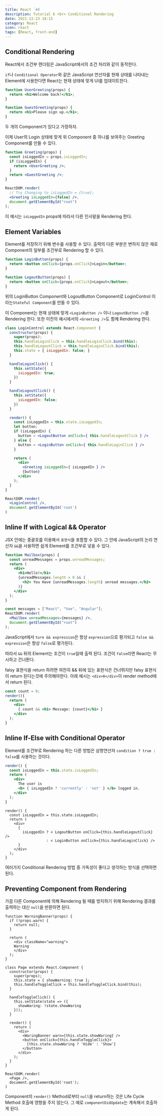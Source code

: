 ```yaml
---
title: React `#6
description: Tutorial 6 <br> Conditional Rendering
date: 2021-12-23 18:15
category: React
icon: react
tags: [React, front-end]
---
```


## Conditional Rendering

React에서 조건부 렌더링은 JavaScript에서의 조건 처리와 같이 동작한다.

`if`나 `Conditional Operator`와 같은 JavaScript 연산자를 현재 상태를 나타내는 Element에 사용한다면 React는 현재 상태에 맞게 UI를 업데이트한다.

```jsx
function UserGreeting(props) {
  return <h1>Welcome back!</h1>;
}

function GuestGreeting(props) {
  return <h1>Please sign up.</h1>;
}
```

두 개의 Component가 있다고 가정하자.

이제 User의 Login 상태에 맞게 위 Component 중 하나를 보여주는 Greeting Component를 만들 수 있다.

```jsx
function Greeting(props) {
  const isLoggedIn = props.isLoggedIn;
  if (isLoggedIn) {
    return <UserGreeting />;
  }
  return <GuestGreeting />;
}

ReactDOM.render(
  // Try Changing to isLoggedIn = {true};
  <Greeting isLoggedIn={false} />,
  document.getElementById("root")
);
```

이 예시는 `isLoggedIn` props에 따라서 다른 인사말을 Rendering 한다.

## Element Variables

Element를 저장하기 위해 변수를 사용할 수 있다. 출력의 다른 부분은 변하지 않은 채로 Component의 일부를 조건부로 Rendering 할 수 있다.

```jsx
function LoginButton(props) {
  return <button onClick={props.onClick}>Login</button>;
}

function LogoutButton(props) {
  return <button onClick={props.onClick}>Logout</button>;
}
```

위의 LoginButton Component와 LogoutButton Component로 LoginControl 이라는`Stateful Component`를 만들 수 있다.

이 Component는 현재 상태에 맞게 `<LoginButton />` 이나 `LogoutButton />`을 Rendering 한다. 또한 이전의 예시에서의 `<Greeting />`도 함께 Rendering 한다.

```jsx
class LoginControl extends React.Component {
  constructor(props) {
    super(props);
    this.handleLoginClick = this.handleLoginClick.bind(this);
    this.handleLogoutClick = this.handleLoginClick.bind(this);
    this.state = { isLoggedIn: false; }
  }

  handleLoginClick() {
    this.setState({
      isLoggedIn: true;
    })
  }

  handleLogoutClick() {
    this.setState({
      isLoggedIn: false;
    })
  }

  render() {
    const isLoggedIn = this.state.isLoggedIn;
    let button;
    if (isLoggedIn) {
      button = <LogoutButton onClick={ this.handleLogoutClick } />
    } else {
      button = <LoginButton onClick={ this.handleLoginClick } />
    }

    return (
      <div>
        <Greeting isLoggedIn={ isLoggedIn } />
        {button}
      </div>
    );
  }
}

ReactDOM.render(
  <LoginControl />,
  document.getElementById('root')
)
```

## Inline If with Logical && Operator

JSX 안에는 중괄호를 이용해서 `표현식`을 포함할 수 있다. 그 안에 JavaScript의 논리 연산자 `&&`을 사용하면 쉽게 Element를 조건부로 넣을 수 있다.

```jsx
function Mailbox(props) {
  const unreadMessages = props.unreadMessages;
  return (
    <div>
      <h1>Hello!</h1>
      {unreadMessages.length > 0 && (
        <h2> You Have {unreadMessages.length} unread messages.</h2>
      )}
    </div>
  );
}

const messages = ["React", "Vue", "Angular"];
ReactDOM.render(
  <Mailbox unreadMessages={messages} />,
  document.getElementById("root")
);
```

JavaScript에서 `ture && expression`은 항상 `expression`으로 평가되고 `false && expression`은 항상 `false`로 평가된다.

따라서 `&&` 뒤의 Element는 조건이 `true`일때 출력 된다. 조건이 `false`라면 React는 무시하고 건너뛴다.

falsy 표현식을 return 하려면 여전히 && 뒤에 있는 표현식은 건너뛰지만 falsy 표현식이 return 된다는것에 주의해야한다. 아래 예시는 `<div>0</div>`이 render method에서 return 된다.

```jsx
const count = 0;
render(){
  return (
    <div>
      { count && <h1> Message: {count}</h1> }
    </div>
  );
}
```

## Inline If-Else with Conditional Operator

Element를 조건부로 Rendering 하는 다른 방법은 삼항연산자 `condition ? true : false`를 사용하는 것이다.

```jsx
render() {
  const isLoggedIn = this.state.isLoggedIn;
  return (
    <div>
      The user is
      <b> { isLoggedIn ? 'currently' : 'not' } </b> logged in.
    </div>
  );
}
```

```JSX
render() {
  const isLoggedIn = this.state.isLoggedIn;
  return (
    <div>
      {
        isLoggedIn ? < LogoutButton onClick={this.handleLogoutClick} />
                   : < LoginButton onClick={this.handleLoginClick} />
      }
    </div>
  );
}
```

여러가지 Conditional Rendering 방법 중 가독성이 좋다고 생각하는 방식을 선택하면 된다.

## Preventing Component from Rendering

가끔 다른 Component에 의해 Rendering 될 때를 방지하기 위해 Rendering 결과를 출력하는 대신 `null`을 반환하면 된다.

```JSX
function WarningBanner(props) {
  if (!props.warn) {
    return null;
  }

  return (
    <div className="warning">
    Warning
    </div>
  );
}

class Page extends React.Component {
  constructor(props) {
    super(props);
    this.state = { showWarning: true };
    this.handleToggleClick = this.handleToggleClick.bind(this);
  }

  handleToggleClick() {
    this.setState(state => ({
      showWaring: !state.showWaring
    }));
  }

  render() {
    return (
      <div>
        <WaringBanner warn={this.state.showWaring} />
        <button onClick={this.handleToggleClick}>
          {this.state.showWaring ? 'Hide' : 'Show'}
        </button>
      </div>
    );
  }
}

ReactDOM.render(
  <Page />,
  document.getElementById('root');
)
```

Component의 `render()` Method로부터 `null`을 return하는 것은 Life Cycle Method 호출에 영향을 주지 않는다. 그 예로 `componentDidUpdate`는 계속해서 호출하게 된다.
